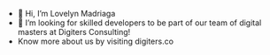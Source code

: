 - 👋 Hi, I’m Lovelyn Madriaga
- 👀 I’m looking for skilled developers to be part of our team of digital masters at Digiters Consulting! 
- Know more about us by visiting digiters.co


